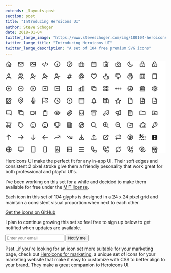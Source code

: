 ```yaml
---
extends: _layouts.post
section: post
title: "Introducing Heroicons UI"
author: Steve Schoger
date: 2018-01-04
twitter_large_image: "https://www.steveschoger.com/img/180104-heroicons-ui/twitter-card.png"
twitter_large_title: "Introducing Heroicons UI"
twitter_large_description: "A set of 104 free premium SVG icons"
---
```


![Heroicons UI](/img/180104-heroicons-ui/icons.png) 

Heroicons UI make the perfect fit for any in-app UI. Their soft edges and consistent 2 pixel stroke give them a friendly pesonality that work great for both professional and playful UI's.

I’ve been working on this set for a while and decided to make them available for free under the <a href="https://opensource.org/licenses/MIT" target="_blank">MIT license</a>.

Each icon in this set of 104 glyphs is designed in a 24 x 24 pixel grid and maintain a consistent visual proportion when next to each other.

<a href="https://github.com/sschoger/heroicons-ui" target="_blank">Get the icons on GitHub</a>

I plan to continue growing this set so feel free to sign up below to get notified when updates are available.  

<div class="">
    <script src="https://app.convertkit.com/assets/CKJS4.js?v=21"></script>
    <div id="ck_success_msg" class="aligned-center mb-1" style="display:none;">
        Success! Check your email for your free sample icons.
    </div>
    <form id="ck_subscribe_form" action="https://app.convertkit.com/landing_pages/318928/subscribe" data-remote="true">
        <input type="hidden" value="{&quot;form_style&quot;:&quot;naked&quot;}" id="ck_form_options">
        <input type="hidden" name="id" value="318928" id="landing_page_id">
            <div id="ck_error_msg" class="aligned-center mb-1" style="display:none">
                <p>Something went wrong, please try again.</p>
            </div>
        	<div class="input-group container-sm">
            	<input class="form-control" name="email" id="ck_emailField" type="email" placeholder="Enter your email" required>
                <span class="input-group-btn">
                	<button id="ck_subscribe_button" class="btn btn-primary">Notify me</button>
                </span>
            </div>
    </form>
</div>

Psst...if you're looking for an icon set more suitable for your marketing page, check out <a href="http://www.heroicons.com/" target="_blank">Heroicons for marketing</a>, a unique set of icons for your marketing website that make it easy to customize with CSS to better align to your brand. They make a great companion to Heroicons UI. 